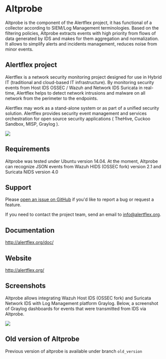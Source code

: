 # Altprobe

Altprobe is the component of the Alertflex project, it has functional of a collector according to SIEM/Log Management terminologies. 
Based on the filtering policies, Altprobe extracts events with high priority from flows of data generated by IDS and makes for them aggregation and normalization. It allows to simplify alerts and incidents management, reduces noise from minor events. 

## Alertflex project
Alertflex is a network security monitoring project designed for use in Hybrid IT (traditional and cloud-based IT infrastructure). 
By monitoring security events from Host IDS OSSEC / Wazuh and Network IDS Suricata in real-time, Alertflex helps to detect network intrusions and malware 
on all network from the perimeter to the endpoints.

Alertflex may work as a stand-alone system or as part of a unified security solution. Alertflex provides security event management and 
services orchestration for open source security applications ( TheHive, Cuckoo Sandbox, MISP, Graylog ).

![](https://github.com/olegzhr/altprobe/blob/master/img/arch.png)

## Requirements
Altprobe was tested under Ubuntu version 14.04.
At the moment, Altprobe can recognize JSON events from Wazuh HIDS (OSSEC fork) version 2.1 and Suricata NIDS version 4.0

## Support
Please [open an issue on GitHub](https://github.com/olegzhr/altprobe/issues) if you'd like to report a bug or request a feature.

If you need to contact the project team, send an email to <info@alertflex.org>.

## Documentation
<http://alertflex.org/doc/>

## Website
<http://alertflex.org/>

## Screenshots
Altprobe allows integrating Wazuh Host IDS (OSSEC fork) and Suricata Network IDS with Log Management platform Graylog.
Below, a screenshot of Graylog dashboards for events that were transmitted from IDS via Altprobe.

![](https://github.com/olegzhr/altprobe/blob/master/img/graylog.jpg)

## Old version of Altprobe
Previous version of altprobe is available under branch ``old_version``


